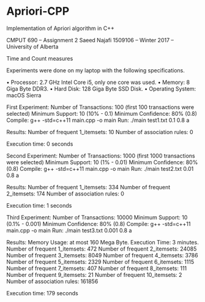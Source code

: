 # Apriori-CPP
Implementation of Apriori algorithm in C++ 

CMPUT 690 – Assignment 2
Saeed Najafi 1509106 – Winter 2017 – University of Alberta

Time and Count measures

Experiments were done on my laptop with the following specifications.

•	Processor: 2.7 GHz Intel Core i5, only one core was used.
•	Memory: 8 Giga Byte DDR3.
•	Hard Disk: 128 Giga Byte SSD Disk.
•	Operating System: macOS Sierra


First Experiment:
Number of Transactions: 100 (first 100 transactions were selected)
Minimum Support: 10 (10% - 0.1)
Minimum Confidence: 80% (0.8)
Compile: g++ -std=c++11 main.cpp -o main
Run: ./main test1.txt 0.1 0.8 a

Results:
Number of frequent 1_itemsets: 10
Number of association rules: 0

Execution time: 0 seconds


Second Experiment:
Number of Transactions: 1000 (first 1000 transactions were selected)
Minimum Support: 10 (1% - 0.01)
Minimum Confidence: 80% (0.8)
Compile: g++ -std=c++11 main.cpp -o main
Run: ./main test2.txt 0.01 0.8 a

Results:
Number of frequent 1_itemsets: 334
Number of frequent 2_itemsets: 174
Number of association rules: 0

Execution time: 1 seconds

Third Experiment:
Number of Transactions: 10000
Minimum Support: 10 (0.1% - 0.001)
Minimum Confidence: 80% (0.8)
Compile: g++ -std=c++11 main.cpp -o main
Run: ./main test3.txt 0.001 0.8 a

Results:
Memory Usage: at most 160 Mega Byte.
Execution Time: 3 minutes.
Number of frequent 1_itemsets: 472
Number of frequent 2_itemsets: 24085
Number of frequent 3_itemsets: 8049
Number of frequent 4_itemsets: 3786
Number of frequent 5_itemsets: 2329
Number of frequent 6_itemsets: 1115
Number of frequent 7_itemsets: 407
Number of frequent 8_itemsets: 111
Number of frequent 9_itemsets: 21
Number of frequent 10_itemsets: 2
Number of association rules: 161856

Execution time: 179 seconds
